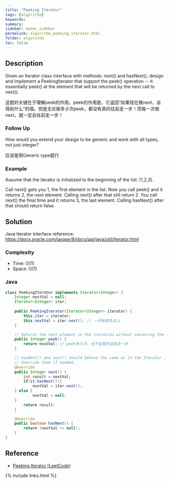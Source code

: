 ```yaml
---
title: "Peeking Iterator"
tags: [algorithm]
keywords:
summary:
sidebar: mydoc_sidebar
permalink: algorithm_peeking_iterator.html
folder: algorithm
toc: false
---
```


## Description
Given an Iterator class interface with methods: next() and hasNext(), design and implement a PeekingIterator that support the peek() operation -- it essentially peek() at the element that will be returned by the next call to next().

这题的关键在于理解peek的作用。peek的作用是，它返回“如果现在做next，会得到什么”的值。但是无论做多少次peek，都没有真的往前走一步！而每一次做next，就一定会往前走一步！

### Follow Up
How would you extend your design to be generic and work with all types, not just integer?

应该是用Generic type就行

### Example
Assume that the iterator is initialized to the beginning of the list: [1,2,3].

Call next() gets you 1, the first element in the list.
Now you call peek() and it returns 2, the next element. Calling next() after that still return 2. 
You call next() the final time and it returns 3, the last element. 
Calling hasNext() after that should return false.

## Solution
Java Iterator interface reference:
https://docs.oracle.com/javase/8/docs/api/java/util/Iterator.html

### Complexity
* Time: O(1)
* Space: O(1)

### Java
```java
class PeekingIterator implements Iterator<Integer> {
    Integer nextVal = null;
    Iterator<Integer> iter;
    
    public PeekingIterator(Iterator<Integer> iterator) {
        this.iter = iterator;
        this.nextVal = iter.next(); // 一开始就先点上
    }

    // Returns the next element in the iteration without advancing the iterator.
    public Integer peek() {
        return nextVal; // peek多少次，也不会真的往前走一步
    }

    // hasNext() and next() should behave the same as in the Iterator interface.
    // Override them if needed.
    @Override
    public Integer next() {
        int result = nextVal;
        if(it.hasNext()){
            nextVal = iter.next();
	} else {
            nextVal = null;
	}
	    return result;
    }

    @Override
    public boolean hasNext() {
        return (nextVal != null);
    }
}
```

## Reference
* [Peeking Iterator [LeetCode]](https://leetcode.com/problems/peeking-iterator/description/)

{% include links.html %}
